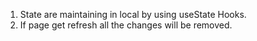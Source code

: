 1. State are maintaining in local by using useState Hooks.
2. If page get refresh all the changes will be removed.
